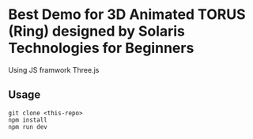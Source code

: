 # Best Demo for 3D Animated TORUS (Ring) designed by Solaris Technologies for Beginners
Using JS framwork Three.js

## Usage

```
git clone <this-repo>
npm install
npm run dev
```
